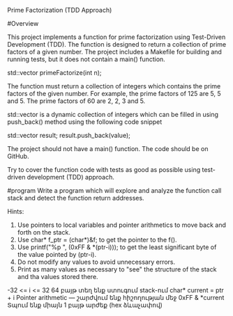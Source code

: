 Prime Factorization (TDD Approach)

#Overview

This project implements a function for prime factorization using Test-Driven Development (TDD).
The function is designed to return a collection of prime factors of a given number. The project includes a Makefile for building and running tests, but it does not contain a main() function.

std::vector<int> primeFactorize(int n);

The function must return a collection of integers which contains the prime factors of the given number. 
For example, the prime factors of 125 are 5, 5 and 5. The prime factors of 60 are 2, 2, 3 and 5.

std::vector<int> is a dynamic collection of integers which can be filled in using push_back() method using the following code snippet

std::vector<int> result;
result.push_back(value);

The project should not have a main() function. The code should be on GitHub.

Try to cover the function code with tests as good as possible using test-driven development (TDD) approach.

#program 
Write a program which will explore and analyze the function call stack and detect the function return addresses.

Hints: 
1. Use pointers to local variables and pointer arithmetics to move back and forth on the stack. 
2. Use char* f_ptr = (char*)&f;  to get the pointer to the f().
3. Use printf("%p ", (0xFF & *(ptr-i))); to get the least significant byte of the value pointed by (ptr-i).
4. Do not modify any values to avoid unnecessary errors.
5. Print as many values as necessary to "see" the structure of the stack and tha values stored there.


-32 <= i <= 32	64 բայթ տեղ ենք ստուգում stack-ում 
char* current = ptr + i	Pointer arithmetic — շարժվում ենք հիշողության մեջ
0xFF & *current	Տպում ենք միայն 1 բայթ արժեք (hex ձևաչափով)




